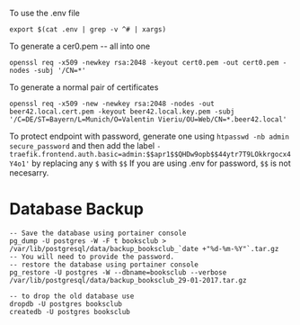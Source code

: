 To use the .env file

```
export $(cat .env | grep -v ^# | xargs)
```

To generate a cer0.pem -- all into one

```
openssl req -x509 -newkey rsa:2048 -keyout cert0.pem -out cert0.pem -nodes -subj '/CN=*'
```

To generate a normal pair of certificates
```
openssl req -x509 -new -newkey rsa:2048 -nodes -out beer42.local.cert.pem -keyout beer42.local.key.pem -subj '/C=DE/ST=Bayern/L=Munich/O=Valentin Vieriu/OU=Web/CN=*.beer42.local'
```

To protect endpoint with password, generate one using `htpasswd -nb admin secure_password` and then add the label `- traefik.frontend.auth.basic=admin:$$apr1$$QHDw9opb$$44ytr7T9LOkkrgocx4Y4o1'` by replacing any `$` with `$$`
If you are using .env for password, `$$` is not necesarry.


# Database Backup

```
-- Save the database using portainer console
pg_dump -U postgres -W -F t booksclub > /var/lib/postgresql/data/backup_booksclub_`date +"%d-%m-%Y"`.tar.gz
-- You will need to provide the password.
-- restore the database using portainer console
pg_restore -U postgres -W --dbname=booksclub --verbose /var/lib/postgresql/data/backup_booksclub_29-01-2017.tar.gz

-- to drop the old database use
dropdb -U postgres booksclub
createdb -U postgres booksclub
```

